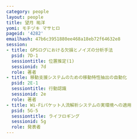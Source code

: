 ```yaml
---
category: people
layout: people
title: 望月 祐洋
yomi: モチヅキ マサヒロ
pageid: '4282'
emailhash: 47b6c3951880ee468a18eb72f64632e8
session:
- title: GPSログにおける欠損とノイズの分析手法
  psid: 7D-1
  sessiontitle: 位置推定(1)
  sessionid: 7d
  role: 著者
- title: 移動支援システムのための移動特性抽出の自動化
  psid: 2E-1
  sessiontitle: 行動認識
  sessionid: 2e
  role: 著者
- title: Wi-Fiパケット人流解析システムの実環境への適用
  psid: 5G-5
  sessiontitle: ライフロギング
  sessionid: 5g
  role: 発表者
---
```

